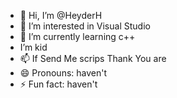 - 👋 Hi, I’m @HeyderH
- 👀 I’m interested in Visual Studio
- 🌱 I’m currently learning c++
-  I’m kid
- 📫 If Send Me scrips Thank You are
- 😄 Pronouns: haven't
- ⚡ Fun fact: haven't

<!---
HeyderH/HeyderH is a ✨ special ✨ repository because its `README.md` (this file) appears on your GitHub profile.
You can click the Preview link to take a look at your changes.
--->
